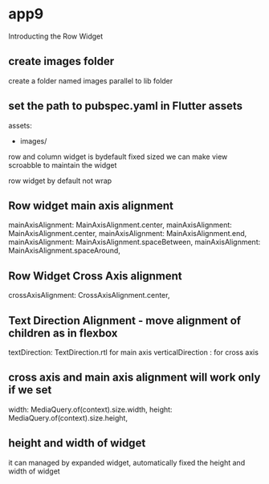 # app9

Introducting the Row Widget

## create images folder 
create a folder named images parallel to lib folder

## set the path to pubspec.yaml in Flutter assets

assets:
- images/

row and column widget is bydefault fixed sized
we can make view scroabble to maintain the widget

row widget by default not wrap
## Row widget main axis alignment
mainAxisAlignment: MainAxisAlignment.center,
mainAxisAlignment: MainAxisAlignment.center,
mainAxisAlignment: MainAxisAlignment.end,
mainAxisAlignment: MainAxisAlignment.spaceBetween,
mainAxisAlignment: MainAxisAlignment.spaceAround,

## Row Widget Cross Axis alignment
crossAxisAlignment: CrossAxisAlignment.center,

## Text Direction Alignment - move alignment of children as in flexbox
textDirection: TextDirection.rtl for main axis
verticalDirection : for cross axis

## cross axis and main axis alignment will work only if we set
width: MediaQuery.of(context).size.width,
height: MediaQuery.of(context).size.height,


## height and width of widget
it can managed by expanded widget, automatically fixed the height and width of widget